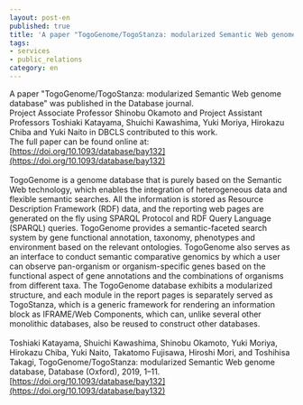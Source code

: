 ```yaml
---
layout: post-en
published: true
title: 'A paper "TogoGenome/TogoStanza: modularized Semantic Web genome database" was published in the Database journal.'
tags:
- services
- public_relations
category: en
---
```

A paper "TogoGenome/TogoStanza: modularized Semantic Web genome database" was published in the Database journal.<br />
Project Associate Professor Shinobu Okamoto and Project Assistant Professors Toshiaki Katayama, Shuichi Kawashima, Yuki Moriya, Hirokazu Chiba and Yuki Naito in DBCLS contributed to this work.<br />
The full paper can be found online at: [https://doi.org/10.1093/database/bay132](https://doi.org/10.1093/database/bay132)
<br />
<br />
TogoGenome is a genome database that is purely based on the Semantic Web technology, which enables the integration of heterogeneous data and flexible semantic searches. All the information is stored as Resource Description Framework (RDF) data, and the reporting web pages are generated on the fly using SPARQL Protocol and RDF Query Language (SPARQL) queries. TogoGenome provides a semantic-faceted search system by gene functional annotation, taxonomy, phenotypes and environment based on the relevant ontologies. TogoGenome also serves as an interface to conduct semantic comparative genomics by which a user can observe pan-organism or organism-specific genes based on the functional aspect of gene annotations and the combinations of organisms from different taxa. The TogoGenome database exhibits a modularized structure, and each module in the report pages is separately served as TogoStanza, which is a generic framework for rendering an information block as IFRAME/Web Components, which can, unlike several other monolithic databases, also be reused to construct other databases.
<br />
<br />
Toshiaki Katayama, Shuichi Kawashima, Shinobu Okamoto, Yuki Moriya, Hirokazu Chiba, Yuki Naito, Takatomo Fujisawa, Hiroshi Mori, and Toshihisa Takagi, TogoGenome/TogoStanza: modularized Semantic Web genome database, Database (Oxford), 2019, 1–11. [https://doi.org/10.1093/database/bay132](https://doi.org/10.1093/database/bay132)
